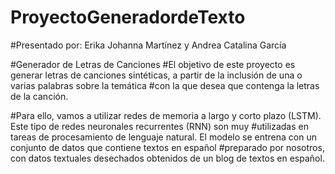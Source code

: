 # ProyectoGeneradordeTexto

#Presentado por: Erika Johanna Martínez y Andrea Catalina García

#Generador de Letras de Canciones
#El objetivo de este proyecto es generar letras de canciones sintéticas, a partir de la inclusión de una o varias palabras sobre la temática #con la que desea que contenga la letras de la canción.

#Para ello, vamos a utilizar redes de memoria a largo y corto plazo (LSTM). Este tipo de redes neuronales recurrentes (RNN) son muy #utilizadas en tareas de procesamiento de lenguaje natural. El modelo se entrena con un conjunto de datos que contiene textos en español #preparado por nosotros, con datos textuales desechados obtenidos de un blog de textos en español.
